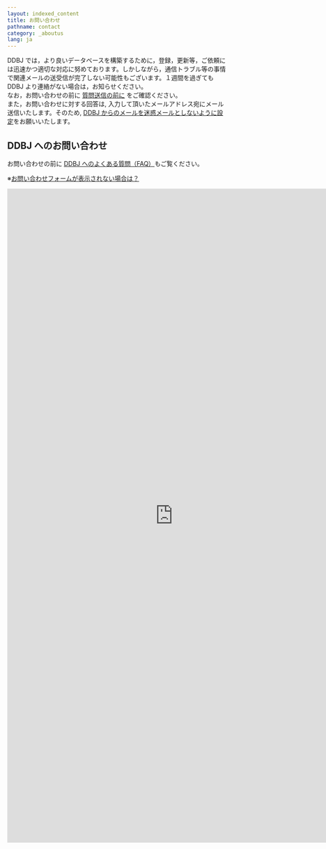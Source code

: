 ```yaml
---
layout: indexed_content
title: お問い合わせ
pathname: contact
category: _aboutus
lang: ja
---
```


DDBJ
では，より良いデータベースを構築するために，登録，更新等，ご依頼には迅速かつ適切な対応に努めております。しかしながら，通信トラブル等の事情で関連メールの送受信が完了しない可能性もございます。１週間を過ぎても
DDBJ より連絡がない場合は，お知らせください。  
なお，お問い合わせの前に [質問送信の前に](/before-sending-inquiries.html) をご確認ください。  
また，お問い合わせに対する回答は, 入力して頂いたメールアドレス宛にメール送信いたします。そのため, [DDBJ
からのメールを迷惑メールとしないように設定](/precautions.html)をお願いいたします。

## DDBJ へのお問い合わせ

お問い合わせの前に [DDBJ へのよくある質問（FAQ）](/faq/ja/index.html)もご覧ください。

※[お問い合わせフォームが表示されない場合は？](/faq/ja/index.html#contact-form-not-displayed)

<!--<iframe src="https://docs.google.com/forms/d/e/1FAIpQLSfNXpFy7TUC7HHFJZ0O7G1_cS4DjKIYTStb3s9JlC2orbo9Ew/viewform?embedded=true" width="760" height="1500" frameborder="0" marginheight="0" marginwidth="0">読み込んでいます...</iframe>-->
<iframe src="https://docs.google.com/forms/d/e/1FAIpQLSeyWbdUll6ESiuraInJ2UzUuiCSoWYZ0v-zARc049_y5Z2-7A/viewform?embedded=true" width="760" height="1500" frameborder="0" marginheight="0" marginwidth="0">読み込んでいます...</iframe>

<!--  <h2 id="to-submitters">DDBJ へのエントリ登録者へのお問い合わせ</h2>
  <dl class="bottom_space">
    <dt>送信の前に、以下の点をお確かめください。</dt>
    <dd>対象エントリのDDBJフラットファイル上で REFERENCE 行に記載されている文献の確認はお済みでしょうか。登録者の連絡先、あるいは、その質問に対する回答が論文内に記載されている可能性があります。</dd>
</dl>-->

<!--<iframe src="https://docs.google.com/forms/d/e/1FAIpQLSfru5osfr-hgyCMK1AZ0drYvbtd7R-x_RF7jNtJfVD5OrGc1w/viewform?embedded=true" width="760" height="1300" frameborder="0" marginheight="0" marginwidth="0">読み込んでいます...</iframe>
<iframe src="https://docs.google.com/forms/d/e/1FAIpQLSeEVhs1zy7l963WHJv8ZW-COfchyHoegj6DERAbuS-p9ZQ80w/viewform?embedded=true" width="760" height="1200" frameborder="0" marginheight="0" marginwidth="0">読み込んでいます...</iframe>
-->
<!--<iframe src="https://docs.google.com/forms/d/e/1FAIpQLSduX54G6owuSuExS_bTSvPJWSnR-iz2YKOH8BAPp2qFfo5Kmg/viewform?embedded=true" width="760" height="1300" frameborder="0" marginheight="0" marginwidth="0">読み込んでいます...</iframe>-->			
